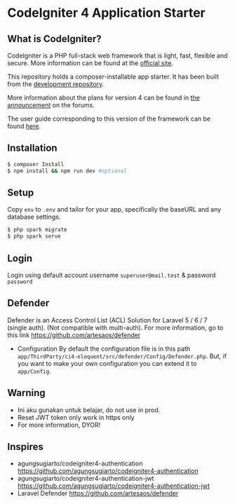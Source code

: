 # CodeIgniter 4 Application Starter

## What is CodeIgniter?

CodeIgniter is a PHP full-stack web framework that is light, fast, flexible and secure.
More information can be found at the [official site](http://codeigniter.com).

This repository holds a composer-installable app starter.
It has been built from the
[development repository](https://github.com/codeigniter4/CodeIgniter4).

More information about the plans for version 4 can be found in [the announcement](http://forum.codeigniter.com/thread-62615.html) on the forums.

The user guide corresponding to this version of the framework can be found
[here](https://codeigniter4.github.io/userguide/).

## Installation

```bash
$ composer Install
$ npm install && npm run dev #optional
```

## Setup

Copy `env` to `.env` and tailor for your app, specifically the baseURL
and any database settings.

```bash
$ php spark migrate
$ php spark serve
```

## Login
Login using default account username `superuser@mail.test` & password `password`

## Defender
Defender is an Access Control List (ACL) Solution for Laravel 5 / 6 / 7 (single auth). (Not compatible with multi-auth). For more information, go to this link https://github.com/artesaos/defender
- Configuration
By default the configuration file is in this path `app/ThirdParty/ci4-eloquent/src/defender/Config/Defender.php`. But, if you want to make your own configuration you can extend it to `app/Config`.

## Warning
- Ini aku gunakan untuk belajar, do not use in prod.
- Reset JWT token only work in https only
- For more information, DYOR!

## Inspires
- agungsugiarto/codeigniter4-authentication https://github.com/agungsugiarto/codeigniter4-authentication
- agungsugiarto/codeigniter4-authentication-jwt https://github.com/agungsugiarto/codeigniter4-authentication-jwt
- Laravel Defender https://github.com/artesaos/defender